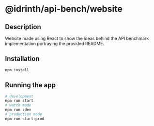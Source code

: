 # @idrinth/api-bench/website

## Description

Website made using React to show the ideas behind the API benchmark implementation portraying the provided README.

## Installation

```bash
npm install
```

## Running the app

```bash
# development
npm run start
# watch mode
npm run :dev
# production mode
npm run start:prod
```
